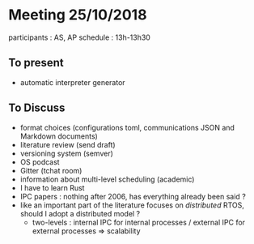 # Meeting 25/10/2018

participants : AS, AP
schedule : 13h-13h30

## To present

- automatic interpreter generator

## To Discuss

* format choices (configurations toml, communications JSON and Markdown documents)
* literature review (send draft)
* versioning system (semver)
* OS podcast
* Gitter (tchat room)
* information about multi-level scheduling (academic)
* I have to learn Rust
* IPC papers : nothing after 2006, has everything already been said ?
* like an important part of the literature focuses on *distributed* RTOS, should I adopt a distributed model ?
  * two-levels : internal IPC for internal processes / external IPC for external processes => scalability